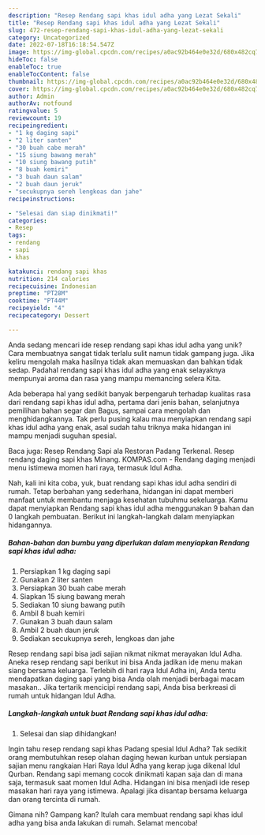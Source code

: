 ```yaml
---
description: "Resep Rendang sapi khas idul adha yang Lezat Sekali"
title: "Resep Rendang sapi khas idul adha yang Lezat Sekali"
slug: 472-resep-rendang-sapi-khas-idul-adha-yang-lezat-sekali
category: Uncategorized
date: 2022-07-18T16:18:54.547Z
image: https://img-global.cpcdn.com/recipes/a0ac92b464e0e32d/680x482cq70/rendang-sapi-khas-idul-adha-foto-resep-utama.jpg
hideToc: false
enableToc: true
enableTocContent: false
thumbnail: https://img-global.cpcdn.com/recipes/a0ac92b464e0e32d/680x482cq70/rendang-sapi-khas-idul-adha-foto-resep-utama.jpg
cover: https://img-global.cpcdn.com/recipes/a0ac92b464e0e32d/680x482cq70/rendang-sapi-khas-idul-adha-foto-resep-utama.jpg
author: Admin
authorAv: notfound
ratingvalue: 5
reviewcount: 19
recipeingredient:
- "1 kg daging sapi"
- "2 liter santen"
- "30 buah cabe merah"
- "15 siung bawang merah"
- "10 siung bawang putih"
- "8 buah kemiri"
- "3 buah daun salam"
- "2 buah daun jeruk"
- "secukupnya sereh lengkoas dan jahe"
recipeinstructions:

- "Selesai dan siap dinikmati!"
categories:
- Resep
tags:
- rendang
- sapi
- khas

katakunci: rendang sapi khas 
nutrition: 214 calories
recipecuisine: Indonesian
preptime: "PT28M"
cooktime: "PT44M"
recipeyield: "4"
recipecategory: Dessert

---
```





Anda sedang mencari ide resep rendang sapi khas idul adha yang unik? Cara membuatnya sangat tidak terlalu sulit namun tidak gampang juga. Jika keliru mengolah maka hasilnya tidak akan memuaskan dan bahkan tidak sedap. Padahal rendang sapi khas idul adha yang enak selayaknya mempunyai aroma dan rasa yang mampu memancing selera Kita.





Ada beberapa hal yang sedikit banyak berpengaruh terhadap kualitas rasa dari rendang sapi khas idul adha, pertama dari jenis bahan, selanjutnya pemilihan bahan segar dan Bagus, sampai cara mengolah dan menghidangkannya. Tak perlu pusing kalau mau menyiapkan rendang sapi khas idul adha yang enak,      asal sudah tahu triknya maka hidangan ini mampu menjadi suguhan spesial.














Baca juga: Resep Rendang Sapi ala Restoran Padang Terkenal. Resep rendang daging sapi khas Minang. KOMPAS.com - Rendang daging menjadi menu istimewa momen hari raya, termasuk Idul Adha.






Nah, kali ini kita coba, yuk, buat rendang sapi khas idul adha sendiri di rumah. Tetap berbahan yang sederhana, hidangan ini dapat memberi manfaat untuk membantu menjaga kesehatan tubuhmu sekeluarga. Kamu dapat menyiapkan Rendang sapi khas idul adha menggunakan 9 bahan dan 0 langkah pembuatan. Berikut ini langkah-langkah dalam menyiapkan hidangannya.

<!--inarticleads1-->

##### Bahan-bahan dan bumbu yang diperlukan dalam menyiapkan Rendang sapi khas idul adha:

1. Persiapkan 1 kg daging sapi
1. Gunakan 2 liter santen
1. Persiapkan 30 buah cabe merah
1. Siapkan 15 siung bawang merah
1. Sediakan 10 siung bawang putih
1. Ambil 8 buah kemiri
1. Gunakan 3 buah daun salam
1. Ambil 2 buah daun jeruk
1. Sediakan secukupnya sereh, lengkoas dan jahe


Resep rendang sapi bisa jadi sajian nikmat nikmat merayakan Idul Adha. Aneka resep rendang sapi berikut ini bisa Anda jadikan ide menu makan siang bersama keluarga. Terlebih di hari raya Idul Adha ini, Anda tentu mendapatkan daging sapi yang bisa Anda olah menjadi berbagai macam masakan.. Jika tertarik mencicipi rendang sapi, Anda bisa berkreasi di rumah untuk hidangan Idul Adha. 

<!--inarticleads2-->

##### Langkah-langkah untuk buat Rendang sapi khas idul adha:


1. Selesai dan siap dihidangkan!

Ingin tahu resep rendang sapi khas Padang spesial Idul Adha? Tak sedikit orang membutuhkan resep olahan daging hewan kurban untuk persiapan sajian menu rangkaian Hari Raya Idul Adha yang kerap juga dikenal Idul Qurban. Rendang sapi memang cocok dinikmati kapan saja dan di mana saja, termasuk saat momen Idul Adha. Hidangan ini bisa menjadi ide resep masakan hari raya yang istimewa. Apalagi jika disantap bersama keluarga dan orang tercinta di rumah. 

Gimana nih? Gampang kan? Itulah cara membuat rendang sapi khas idul adha yang bisa anda lakukan di rumah. Selamat mencoba!
